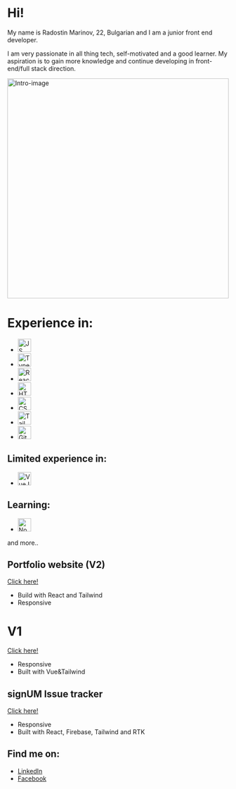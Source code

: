 # Hi!

My name is Radostin Marinov, 22, Bulgarian and I am a junior front end developer. 

I am very passionate in all thing tech, self-motivated and a good learner. My aspiration is to gain more knowledge and continue developing in front-end/full stack direction.

<img src='https://img.freepik.com/free-vector/business-concept-vector-illustration-businessman-who-running-with-increase-graphic-chart-see-imagination-future_1150-39743.jpg?size=626&ext=jpg&ga=GA1.2.1189323825.1640822400' alt='Intro-image' height='500rem' width='100%'>

# Experience in:

- <img width='30px' heigth='30px' src='https://upload.wikimedia.org/wikipedia/commons/thumb/9/99/Unofficial_JavaScript_logo_2.svg/1024px-Unofficial_JavaScript_logo_2.svg.png' alt="JS">
- <img width='30px' heigth='30px' src='https://cdn.worldvectorlogo.com/logos/typescript-2.svg' alt='TypeScript'>
- <img width='30px' heigth='30px' src='https://www.pinclipart.com/picdir/middle/537-5374089_react-js-logo-clipart.png' alt='React'>
- <img width='30px' heigth='30px' src='https://cdn.pixabay.com/photo/2017/08/05/11/16/logo-2582748_1280.png' alt='HTML5'>
- <img width='30px' heigth='30px' src='https://upload.wikimedia.org/wikipedia/commons/thumb/d/d5/CSS3_logo_and_wordmark.svg/1200px-CSS3_logo_and_wordmark.svg.png' alt='CSS3'>
- <img width='30px' heigth='30px' src='https://upload.wikimedia.org/wikipedia/commons/thumb/d/d5/Tailwind_CSS_Logo.svg/2048px-Tailwind_CSS_Logo.svg.png' alt='TailWindCSS'>
- <img width='30px' heigth='30px' src='https://git-scm.com/images/logos/downloads/Git-Icon-1788C.png' alt='Git'>

## Limited experience in:
- <img width='30px' heigth='30px' src='https://vuejs.org/images/logo.png' alt='VueJS'>

## Learning:

- <img width='30px' heigth='30px' src='https://upload.wikimedia.org/wikipedia/commons/thumb/d/d9/Node.js_logo.svg/800px-Node.js_logo.svg.png' alt='NodeJS'>
and more..

## Portfolio website (V2)

<a target="_blank" href='https://marinovme.netlify.app'>Click here!</a> 

* Build with React and Tailwind
* Responsive

# V1

<a target="_blank" href='https://marinovme2.netlify.app'>Click here!</a> 

* Responsive
* Built with Vue&Tailwind

## signUM Issue tracker

<a target="_blank" href='https://signum045.netlify.app'>Click here!</a>

* Responsive
* Built with React, Firebase, Tailwind and RTK

## Find me on:

- <a target="_blank" href='https://www.linkedin.com/in/%D1%80%D0%B0%D0%B4%D0%BE%D1%81%D1%82%D0%B8%D0%BD-%D0%BC%D0%B0%D1%80%D0%B8%D0%BD%D0%BE%D0%B2-162a621a7/'>LinkedIn</a>
- <a target="_blank" href='https://www.facebook.com/profile.php?id=100002531510370'>Facebook</a>
